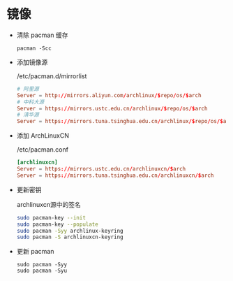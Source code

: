 # 镜像

* 清除 pacman 缓存

  ``` shell
  pacman -Scc
  ```

* 添加镜像源

    /etc/pacman.d/mirrorlist

    ``` conf
    # 阿里源
    Server = http://mirrors.aliyun.com/archlinux/$repo/os/$arch
    # 中科大源
    Server = https://mirrors.ustc.edu.cn/archlinux/$repo/os/$arch
    # 清华源
    Server = https://mirrors.tuna.tsinghua.edu.cn/archlinux/$repo/os/$arch
    
    ```

* 添加 ArchLinuxCN

    /etc/pacman.conf

    ``` conf
    [archlinuxcn]
    Server = https://mirrors.ustc.edu.cn/archlinuxcn/$arch
    Server = https://mirrors.tuna.tsinghua.edu.cn/archlinuxcn/$arch
    ```

* 更新密钥

    archlinuxcn源中的签名

    ``` sh
    sudo pacman-key --init
    sudo pacman-key --populate
    sudo pacman -Syy archlinux-keyring
    sudo pacman -S archlinuxcn-keyring
    ```

* 更新 pacman

    ``` shell
    sudo pacman -Syy
    sudo pacman -Syu
    ```
